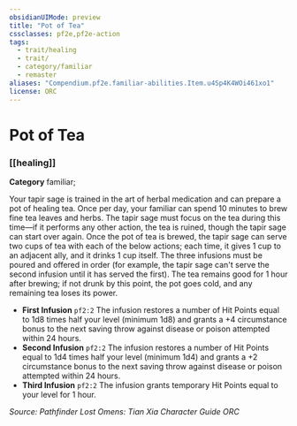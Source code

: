 ```yaml
---
obsidianUIMode: preview
title: "Pot of Tea"
cssclasses: pf2e,pf2e-action
tags:
  - trait/healing
  - trait/
  - category/familiar
  - remaster
aliases: "Compendium.pf2e.familiar-abilities.Item.u4Sp4K4WOi461xo1"
license: ORC
---
```

# Pot of Tea

### [[healing]]

**Category** familiar; 




Your tapir sage is trained in the art of herbal medication and can prepare a pot of healing tea. Once per day, your familiar can spend 10 minutes to brew fine tea leaves and herbs. The tapir sage must focus on the tea during this time—if it performs any other action, the tea is ruined, though the tapir sage can start over again. Once the pot of tea is brewed, the tapir sage can serve two cups of tea with each of the below actions; each time, it gives 1 cup to an adjacent ally, and it drinks 1 cup itself. The three infusions must be poured and offered in order (for example, the tapir sage can't serve the second infusion until it has served the first). The tea remains good for 1 hour after brewing; if not drunk by this point, the pot goes cold, and any remaining tea loses its power.

*   **First Infusion** `pf2:2` The infusion restores a number of Hit Points equal to 1d8 times half your level (minimum 1d8) and grants a +4 circumstance bonus to the next saving throw against disease or poison attempted within 24 hours.
*   **Second Infusion** `pf2:2` The infusion restores a number of Hit Points equal to 1d4 times half your level (minimum 1d4) and grants a +2 circumstance bonus to the next saving throw against disease or poison attempted within 24 hours.
*   **Third Infusion** `pf2:2` The infusion grants temporary Hit Points equal to your level for 1 hour.

*Source: Pathfinder Lost Omens: Tian Xia Character Guide*
*ORC*